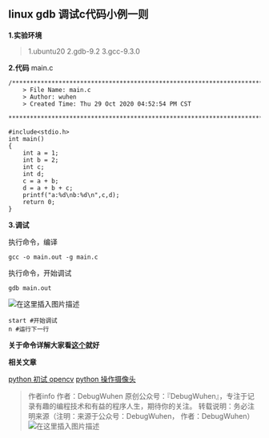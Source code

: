 ##  linux gdb 调试c代码小例一则
**1.实验环境**
>1.ubuntu20
>2.gdb-9.2
>3.gcc-9.3.0

**2.代码**
main.c

```
/*************************************************************************
    > File Name: main.c
    > Author: wuhen
    > Created Time: Thu 29 Oct 2020 04:52:54 PM CST
 ************************************************************************/

#include<stdio.h>
int main()
{
	int a = 1;
	int b = 2;
	int c;
	int d;
	c = a + b;
	d = a + b + c;
	printf("a:%d\nb:%d\n",c,d);
	return 0;
}

```


**3.调试**

执行命令，编译
```
gcc -o main.out -g main.c
```

执行命令，开始调试
```
gdb main.out
```
![在这里插入图片描述](https://img-blog.csdnimg.cn/20201029171351826.png?x-oss-process=image/watermark,type_ZmFuZ3poZW5naGVpdGk,shadow_10,text_aHR0cHM6Ly9ibG9nLmNzZG4ubmV0L3FxXzQzOTM4MDUy,size_16,color_FFFFFF,t_70#pic_center)
```
start #开始调试
n #运行下一行

```
**关于命令详解大家看[这个](https://man.linuxde.net/gdb)就好**

**相关文章**

[python 初试 opencv](https://blog.csdn.net/qq_43938052/article/details/109489950)
[python 操作摄像头](https://blog.csdn.net/qq_43938052/article/details/109490302)

>作者info
作者：DebugWuhen
原创公众号：『DebugWuhen』，专注于记录有趣的编程技术和有益的程序人生，期待你的关注。
转载说明：务必注明来源（注明：来源于公众号：DebugWuhen， 作者：DebugWuhen）
![在这里插入图片描述](https://img-blog.csdnimg.cn/20200706013520101.png?x-oss-process=image/watermark,type_ZmFuZ3poZW5naGVpdGk,shadow_10,text_aHR0cHM6Ly9ibG9nLmNzZG4ubmV0L3FxXzQzOTM4MDUy,size_16,color_FFFFFF,t_70)
